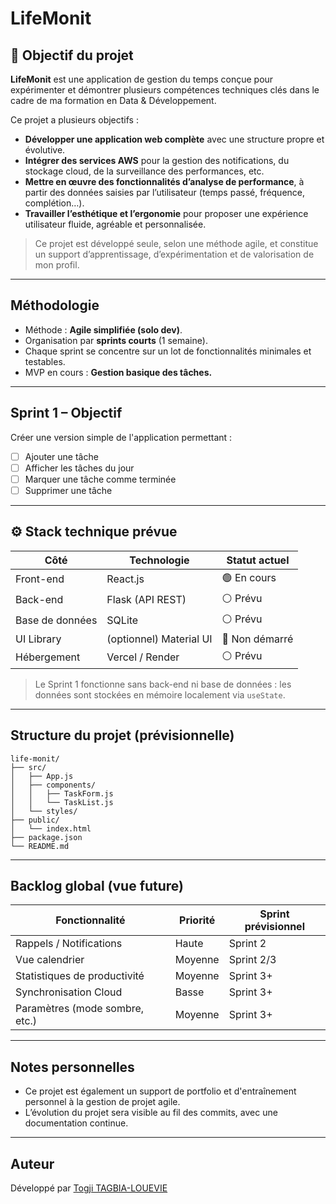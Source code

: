 # LifeMonit

## 🎯 Objectif du projet

**LifeMonit** est une application de gestion du temps conçue pour expérimenter et démontrer plusieurs compétences techniques clés dans le cadre de ma formation en Data & Développement.

Ce projet a plusieurs objectifs :
- **Développer une application web complète** avec une structure propre et évolutive.
- **Intégrer des services AWS** pour la gestion des notifications, du stockage cloud, de la surveillance des performances, etc.
- **Mettre en œuvre des fonctionnalités d’analyse de performance**, à partir des données saisies par l’utilisateur (temps passé, fréquence, complétion…).
- **Travailler l’esthétique et l’ergonomie** pour proposer une expérience utilisateur fluide, agréable et personnalisée.

> Ce projet est développé seule, selon une méthode agile, et constitue un support d’apprentissage, d’expérimentation et de valorisation de mon profil.

---

## Méthodologie

- Méthode : **Agile simplifiée (solo dev)**.
- Organisation par **sprints courts** (1 semaine).
- Chaque sprint se concentre sur un lot de fonctionnalités minimales et testables.
- MVP en cours : **Gestion basique des tâches.**

---

## Sprint 1 – Objectif

Créer une version simple de l'application permettant :

- [ ] Ajouter une tâche
- [ ] Afficher les tâches du jour
- [ ] Marquer une tâche comme terminée
- [ ] Supprimer une tâche

---

## ⚙️ Stack technique prévue

| Côté           | Technologie               | Statut actuel    |
|----------------|---------------------------|------------------|
| Front-end      | React.js                  | 🟢 En cours      |
| Back-end       | Flask (API REST)          | ⚪ Prévu         |
| Base de données| SQLite                    | ⚪ Prévu         |
| UI Library     | (optionnel) Material UI   | 🔵 Non démarré   |
| Hébergement    | Vercel / Render           | ⚪ Prévu         |

> Le Sprint 1 fonctionne sans back-end ni base de données : les données sont stockées en mémoire localement via `useState`.

---

## Structure du projet (prévisionnelle)

```
life-monit/ 
├── src/
│   ├── App.js
│   ├── components/
│   │   ├── TaskForm.js
│   │   └── TaskList.js
│   └── styles/
├── public/
│   └── index.html
├── package.json
└── README.md
```
---

## Backlog global (vue future)

| Fonctionnalité                          | Priorité | Sprint prévisionnel |
|----------------------------------------|----------|----------------------|
| Rappels / Notifications                | Haute    | Sprint 2             |
| Vue calendrier                         | Moyenne  | Sprint 2/3           |
| Statistiques de productivité           | Moyenne  | Sprint 3+            |
| Synchronisation Cloud                  | Basse    | Sprint 3+            |
| Paramètres (mode sombre, etc.)         | Moyenne  | Sprint 3+            |

---

## Notes personnelles
- Ce projet est également un support de portfolio et d'entraînement personnel à la gestion de projet agile.
- L’évolution du projet sera visible au fil des commits, avec une documentation continue.

---

## Auteur
Développé par [Togji TAGBIA-LOUEVIE](https://www.linkedin.com/in/togji-tagbia-louevie-913608167/)
